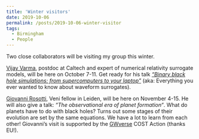 ```yaml
---
title: 'Winter visitors'
date: 2019-10-06
permalink: /posts/2019-10-06-winter-visitor
tags:
  - Birmingham
  - People
---
```


Two close collaborators will be visiting my group this winter. 

[Vijay Varma](<http://www.tapir.caltech.edu/~vvarma/>), postdoc at Caltech and expert of numerical relativity surrogate models, will be here on October 7-11. Get ready for his talk _[“Binary black hole simulations: from supercomputers to your laptop”](<http://talks.bham.ac.uk/talk/index/3838>)_ (aka: Everything you ever wanted to know about waveform surrogates). 

[Giovanni Rosotti](<https://www.universiteitleiden.nl/en/staffmembers/giovanni-rosotti#tab-1>), Veni fellow in Leiden, will be here on November 4-15. He will also give a talk: _“The observational era of planet formation“_. What do planets have to do with black holes? Turns out some stages of their evolution are set by the same equations. We have a lot to learn from each other! Giovanni’s visit is supported by the [GWverse](<https://gwverse.tecnico.ulisboa.pt/>) COST Action (thanks EU!).

